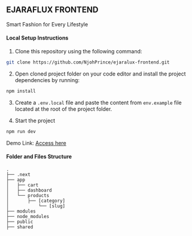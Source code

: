 ## EJARAFLUX FRONTEND

Smart Fashion for Every Lifestyle

#### Local Setup Instructions

1. Clone this repository using the following command:

```bash
git clone https://github.com/NjohPrince/ejaralux-frontend.git
```

2. Open cloned project folder on your code editor and install the project dependencies by running:

```bash
npm install
```

3. Create a `.env.local` file and paste the content from `env.example` file located at the root of the project folder.

4. Start the project

```bash
npm run dev
```

Demo Link: [Access here](https://ejaralux.vercel.app)

#### Folder and Files Structure

    .
    ├── .next
    ├── app
    │   ├── cart
    │   ├── dashboard
    │   └── products
    │       ├── [category]
    │           └── [slug]
    ├── modules
    ├── node_modules
    ├── public
    ├── shared
